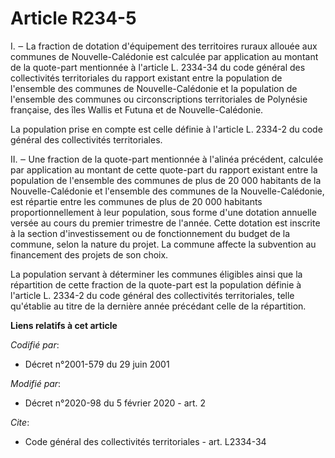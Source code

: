 # Article R234-5

I. ‒ La fraction de dotation d'équipement des territoires ruraux allouée aux communes de Nouvelle-Calédonie est calculée par
application au montant de la quote-part mentionnée à l'article L. 2334-34 du code général des collectivités territoriales du
rapport existant entre la population de l'ensemble des communes de Nouvelle-Calédonie et la population de l'ensemble des
communes ou circonscriptions territoriales de Polynésie française, des îles Wallis et Futuna et de Nouvelle-Calédonie.

La population prise en compte est celle définie à l'article L. 2334-2 du code général des collectivités territoriales.

II. ‒ Une fraction de la quote-part mentionnée à l'alinéa précédent, calculée par application au montant de cette quote-part
du rapport existant entre la population de l'ensemble des communes de plus de 20 000 habitants de la Nouvelle-Calédonie et
l'ensemble des communes de la Nouvelle-Calédonie, est répartie entre les communes de plus de 20 000 habitants
proportionnellement à leur population, sous forme d'une dotation annuelle versée au cours du premier trimestre de l'année.
Cette dotation est inscrite à la section d'investissement ou de fonctionnement du budget de la commune, selon la nature du
projet. La commune affecte la subvention au financement des projets de son choix.

La population servant à déterminer les communes éligibles ainsi que la répartition de cette fraction de la quote-part est la
population définie à l'article L. 2334-2 du code général des collectivités territoriales, telle qu'établie au titre de la
dernière année précédant celle de la répartition.

**Liens relatifs à cet article**

_Codifié par_:

  - Décret n°2001-579 du 29 juin 2001

_Modifié par_:

  - Décret n°2020-98 du 5 février 2020 - art. 2

_Cite_:

  - Code général des collectivités territoriales - art. L2334-34
